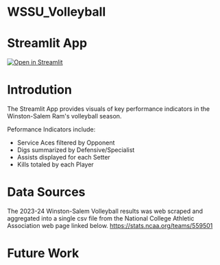 # WSSU_Volleyball

# Streamlit App
[![Open in Streamlit](https://static.streamlit.io/badges/streamlit_badge_black_white.svg)](https://wssuvolleyball.streamlit.app/)

# Introdution
The Streamlit App provides visuals of key performance indicators in the Winston-Salem Ram's volleyball season.


Peformance Indicators include:
- Service Aces filtered by Opponent
- Digs summarized by Defensive/Specialist
- Assists displayed for each Setter
- Kills totaled by each Player

# Data Sources
The 2023-24 Winston-Salem Volleyball results was web scraped and aggregated into a single csv file from the National College Athletic Association web page linked below.
https://stats.ncaa.org/teams/559501

# Future Work
